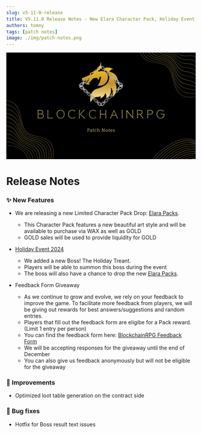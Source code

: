 ```yaml
---
slug: v5-11-0-release
title: V5.11.0 Release Notes - New Elara Character Pack, Holiday Event, and more!
authors: tomny
tags: [patch notes]
image: ./img/patch-notes.png
---
```


![Banner](./img/patch-notes.png)

# Release Notes

### ✨ New Features

- We are releasing a new Limited Character Pack Drop: [Elara Packs](../packs/elara-pack).

  - This Character Pack features a new beautiful art style and will be available to purchase via WAX as well as GOLD
  - GOLD sales will be used to provide liquidity for GOLD

- [Holiday Event 2024](https://blockchainrpg.io/docs/resources/events/holiday-event-2024)

  - We added a new Boss! The Holiday Treant.
  - Players will be able to summon this boss during the event
  - The boss will also have a chance to drop the new [Elara Packs](../packs/elara-pack).

- Feedback Form Giveaway
  - As we continue to grow and evolve, we rely on your feedback to improve the game. To facilitate more feedback from players, we will be giving out rewards for best answers/suggestions and random entries.
  - Players that fill out the feedback form are eligibe for a Pack reward. (Limit 1 entry per person)
  - You can find the feedback form here: [BlockchainRPG Feedback Form](https://forms.gle/2qp8VbpvybWKsUhk6)
  - We will be accepting responses for the giveaway until the end of December
  - You can also give us feedback anonymously but will not be eligible for the giveaway

### 🎨 Improvements

- Optimized loot table generation on the contract side

### 🐛 Bug fixes

- Hotfix for Boss result text issues
